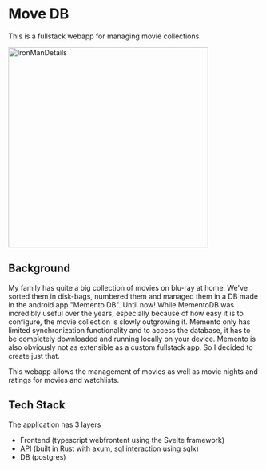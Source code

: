 # Move DB

This is a fullstack webapp for managing movie collections.

<img height="400" alt="IronManDetails" src="https://github.com/user-attachments/assets/7989b6bf-9172-483e-9c04-a11e838e3fe7" />


## Background

My family has quite a big collection of movies on blu-ray at home. We've sorted them in disk-bags, numbered them and managed them in a DB made in the android app "Memento DB". Until now!
While MementoDB was incredibly useful over the years, especially because of how easy it is to configure, the movie collection is slowly outgrowing it. Memento only has limited synchronization functionality and to access the database, it has to be completely downloaded and running locally on your device. Memento is also obviously not as extensible as a custom fullstack app. So I decided to create just that.

This webapp allows the management of movies as well as movie nights and ratings for movies and watchlists.

## Tech Stack

The application has 3 layers

- Frontend (typescript webfrontent using the Svelte framework)
- API (built in Rust with axum, sql interaction using sqlx)
- DB (postgres)
